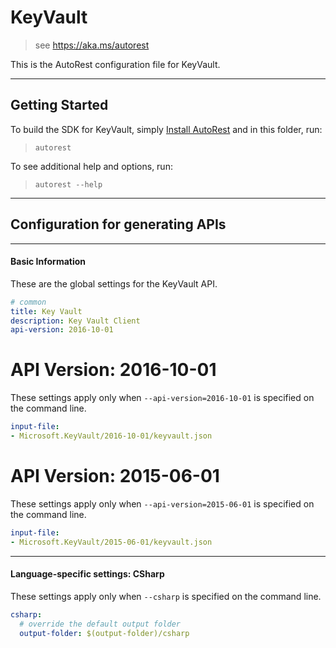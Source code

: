 # KeyVault
    
> see https://aka.ms/autorest

This is the AutoRest configuration file for KeyVault.



---
## Getting Started 
To build the SDK for KeyVault, simply [Install AutoRest](https://aka.ms/autorest/install) and in this folder, run:

> `autorest`

To see additional help and options, run:

> `autorest --help`
---

## Configuration for generating APIs


---
#### Basic Information 
These are the global settings for the KeyVault API.

``` yaml
# common 
title: Key Vault
description: Key Vault Client
api-version: 2016-10-01

```


# API Version: 2016-10-01

These settings apply only when `--api-version=2016-10-01` is specified on the command line.

``` yaml $(api-version) == '2016-10-01'
input-file:
- Microsoft.KeyVault/2016-10-01/keyvault.json

```
 
# API Version: 2015-06-01

These settings apply only when `--api-version=2015-06-01` is specified on the command line.

``` yaml $(api-version) == '2015-06-01'
input-file:
- Microsoft.KeyVault/2015-06-01/keyvault.json

```


---
#### Language-specific settings: CSharp

These settings apply only when `--csharp` is specified on the command line.

``` yaml $(csharp)
csharp:
  # override the default output folder
  output-folder: $(output-folder)/csharp
```

